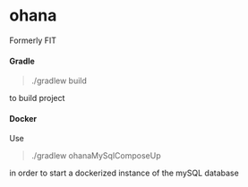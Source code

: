 # ohana
Formerly FIT


#### Gradle
> ./gradlew build 

to build project

#### Docker
Use 
> ./gradlew ohanaMySqlComposeUp

in order to start a dockerized instance of the mySQL database